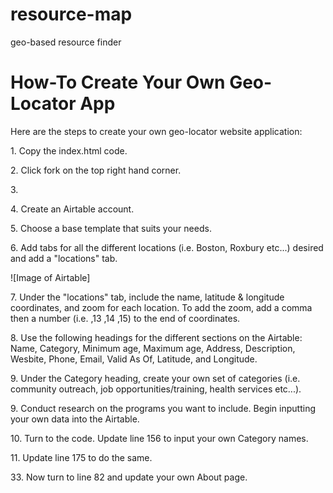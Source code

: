# resource-map
geo-based resource finder
# How-To Create Your Own Geo-Locator App
Here are the steps to create your own geo-locator website application:
<p> 1. Copy the index.html code.
<p> 2. Click fork on the top right hand corner.
<p> 3. 
<p> 4. Create an Airtable account.
<p> 5. Choose a base template that suits your needs.
<p> 6. Add tabs for all the different locations (i.e. Boston, Roxbury etc...) desired and add a "locations" tab.
<p> ![Image of Airtable] 

<p> 7. Under the "locations" tab, include the name, latitude & longitude coordinates, and zoom for each location. To add the zoom, add a comma then a number (i.e. ,13 ,14 ,15) to the end of coordinates. 
<p> 8. Use the following headings for the different sections on the Airtable: Name, Category, Minimum age, Maximum age, Address, Description, Wesbite, Phone, Email, Valid As Of, Latitude, and Longitude. 
<p> 9. Under the Category heading, create your own set of categories (i.e. community outreach, job opportunities/training, health services etc...).
<p> 9. Conduct research on the programs you want to include. Begin inputting your own data into the Airtable.
<p> 10. Turn to the code. Update line 156 to input your own Category names. 
<p> 11. Update line 175 to do the same.
<p> 33. Now turn to line 82 and update your own About page. 
